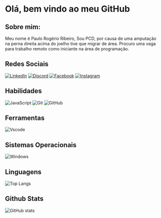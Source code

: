 # Olá, bem vindo ao meu GitHub

## Sobre mim:

Meu nome é Paulo Rogério Ribeiro, Sou PCD, por causa de uma amputação na perna direita acima do joelho tive que migrar de área. Procuro uma vaga para trabalho remoto como iniciante na área de programação.

## Redes Sociais

[![LinkedIn](https://img.shields.io/badge/LinkedIn-0077B5?style=for-the-badge&logo=linkedin&logoColor=white)](www.linkedin.com/in/paulo-rogerio-ribeiro-6162b86b/)
[![Discord](https://img.shields.io/badge/Discord-7289DA?style=for-the-badge&logo=discord&logoColor=white)](https://discord.com/channels/@tuballo#1841/)
[![Facebook](https://img.shields.io/badge/Facebook-1877F2?style=for-the-badge&logo=facebook&logoColor=white)](https://www.facebook.com/paulor2.tec)
[![Instagram](https://img.shields.io/badge/-Instagram-%23E4405F?style=for-the-badge&logo=instagram&logoColor=white)](https://www.instagram.com/tuballo/)

## Habilidades

![JavaScript](https://img.shields.io/badge/JavaScript-F7DF1E?style=for-the-badge&logo=javascript&logoColor=black)
![Git](https://img.shields.io/badge/GIT-E44C30?style=for-the-badge&logo=git&logoColor=white)
![GitHub](https://img.shields.io/badge/GitHub-100000?style=for-the-badge&logo=github&logoColor=white)

## Ferramentas

![Vscode](https://img.shields.io/badge/Vscode-007ACC?style=for-the-badge&logo=visual-studio-code&logoColor=white)

## Sistemas Operacionais

![Windows](https://img.shields.io/badge/Windows-000?style=for-the-badge&logo=windows&logoColor=2CA5E0) 

## Linguagens

![Top Langs](https://github-readme-stats-git-masterrstaa-rickstaa.vercel.app/api/top-langs/?username=progridev&layout=compact&bg_color=000&border_color=30A3DC&title_color=E94D5F&text_color=FFF)

## Github Stats

![GitHub stats](https://github-readme-stats.vercel.app/api?username=progridev&theme=shadow_blue_icons=true)
